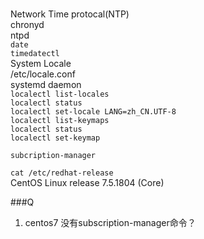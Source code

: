 ###
Network Time protocal(NTP)  
chronyd  
ntpd  
`date`  
`timedatectl`  
System Locale  
/etc/locale.conf  
systemd daemon  
`localectl list-locales`  
`localectl status`  
`localectl set-locale LANG=zh_CN.UTF-8`  
`localectl list-keymaps`  
`localectl status`  
`localectl set-keymap`  

`subcription-manager`  

`cat /etc/redhat-release`  
CentOS Linux release 7.5.1804 (Core)  



###Q
1. centos7 没有subscription-manager命令？  

